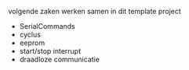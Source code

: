 
volgende zaken werken samen in dit template project
* SerialCommands 
* cyclus
* eeprom
* start/stop interrupt
* draadloze communicatie
